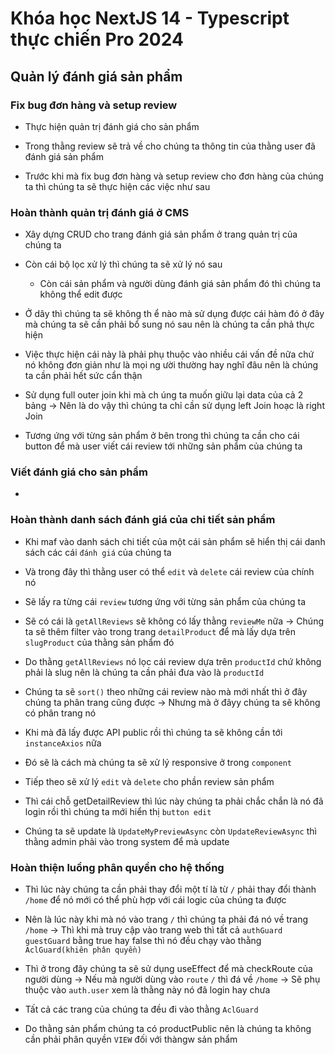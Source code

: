 # Khóa học NextJS 14 - Typescript thực chiến Pro 2024

## Quản lý đánh giá sản phẩm

### Fix bug đơn hàng và setup review

- Thực hiện quản trị đánh giá cho sản phẩm

- Trong thằng review sẽ trả về cho chúng ta thông tin của thằng user đã đánh giá sản phẩm

- Trước khi mà fix bug đơn hàng và setup review cho đơn hàng của chúng ta thì chúng ta sẽ thực hiện các việc như sau

### Hoàn thành quản trị đánh giá ở CMS

- Xây dựng CRUD cho trang đánh giá sản phẩm ở trang quản trị của chúng ta

- Còn cái bộ lọc xử lý thì chúng ta sẽ xử lý nó sau

  - Còn cái sản phẩm và người dùng đánh giá sản phẩm đó thì chúng ta không thể edit được

- Ở dây thì chúng ta sẽ không th ể nào mà sử dụng được cái hàm đó ở đây mà chúng ta sẽ cần phải bổ sung nó sau nên là chúng ta cần phả thực hiện

- Việc thực hiện cái này là phải phụ thuộc vào nhiều cái vấn đề nữa chứ nó không đơn giản như là mọi ng ười thường hay nghĩ đâu nên là chúng ta cần phải hết sức cẩn thận

- Sử dụng full outer join khi mà ch úng ta muốn giữu lại data của cả 2 bảng -> Nên là do vậy thì chúng ta chỉ cần sử dụng left Join hoạc là right Join

- Tương ứng với từng sản phẩm ở bên trong thì chúng ta cần cho cái button để mà user viết cái review tới những sản phẩm của chúng ta

### Viết đánh giá cho sản phẩm

-

### Hoàn thành danh sách đánh giá của chi tiết sản phẩm

- Khi maf vào danh sách chi tiết của một cái sản phẩm sẽ hiển thị cái danh sách các cái `đánh giá` của chúng ta

- Và trong đây thì thằng user có thể `edit` và `delete` cái review của chính nó

- Sẽ lấy ra từng cái `review` tương ứng với từng sản phẩm của chúng ta

- Sẽ có cái là `getAllReviews` sẽ không có lấy thằng `reviewMe` nữa -> Chúng ta sẽ thêm filter vào trong trang `detailProduct` để mà lấy dựa trên `slugProduct` của thằng sản phẩm đó

- Do thằng `getAllReviews` nó lọc cái review dựa trên `productId` chứ không phải là slug nên là chúng ta cần phải đưa vào là `productId`

- Chúng ta sẽ `sort()` theo những cái review nào mà mới nhất thì ở đây chúng ta phân trang cũng được -> Nhưng mà ở đâyy chúng ta sẽ không có phân trang nó

- Khi mà đã lấy được API public rồi thì chúng ta sẽ không cần tới `instanceAxios` nữa

- Đó sẽ là cách mà chúng ta sẽ xử lý responsive ở trong `component`

- Tiếp theo sẽ xử lý `edit` và `delete` cho phần review sản phẩm

- Thì cái chỗ getDetailReview thì lúc này chúng ta phải chắc chắn là nó đã login rồi thì chúng ta mới hiển thị `button edit`

- Chúng ta sẽ update là `UpdateMyPreviewAsync` còn `UpdateReviewAsync` thì thằng admin phải vào trong system để mà update

### Hoàn thiện luồng phân quyền cho hệ thống

- Thì lúc này chúng ta cần phải thay đổi một tí là từ `/` phải thay đổi thành `/home` để nó mới có thể phù hợp với cái logic của chúng ta được

- Nên là lúc này khi mà nó vào trang `/` thì chúng ta phải đá nó về trang `/home` -> Thì khi mà truy cập vào trang web thì tất cả `authGuard` `guestGuard` bằng true hay false thì nó đều chạy vào thằng `AclGuard(khiên phân quyền)`

- Thì ở trong đây chúng ta sẽ sử dụng useEffect để mà checkRoute của người dùng -> Nếu mà người dùng vào `route` `/` thì đá về `/home` -> Sẽ phụ thuộc vào `auth.user` xem là thằng này nó đã login hay chưa

- Tất cả các trang của chúng ta đều đi vào thằng `AclGuard`

- Do thằng sản phẩm chúng ta có productPublic nên là chúng ta không cần phải phân quyền `VIEW` đối với thàngw sản phẩm
